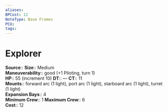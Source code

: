 ```yaml
---
aliases: 
BPCost: 12
NoteType: Base Frames
PCU: 
tags: 
---
```


# Explorer

**Source**:: 
**Size**:: Medium  
**Maneuverability**:: good (+1 Piloting, turn 1)  
**HP**:: 55 (increment 10)
**DT**:: —
**CT**:: 11  
**Mounts**:: forward arc (1 light), port arc (1 light), starboard arc (1 light), turret (1 light)  
**Expansion Bays**:: 4  
**Minimum Crew**:: 1
**Maximum Crew**:: 6  
**Cost**:: 12
